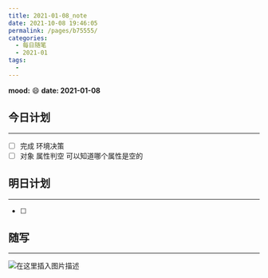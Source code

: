 ```yaml
---
title: 2021-01-08_note
date: 2021-10-08 19:46:05
permalink: /pages/b75555/
categories:
  - 每日随笔
  - 2021-01
tags:
  - 
---
```

**mood:** :smile:  																		**date: 2021-01-08**  
## 今日计划  
------
- [ ]  完成 环境决策
- [ ]  对象 属性判空 可以知道哪个属性是空的
## 明日计划  
------
- [ ]  
## 随写 
------

![在这里插入图片描述](D:\project\vscode\gitlab\blog\myBlog\docs\每日随笔\2021-01-08_note.assets\20201117200851801.png)